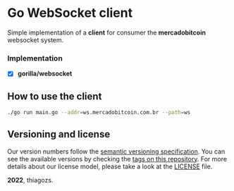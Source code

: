 # Go WebSocket client

Simple implementation of a **client** for consumer the **mercadobitcoin** websocket system.

### Implementation
* [x] **gorilla/websocket** 

## How to use the client

```sh
./go run main.go --addr=ws.mercadobitcoin.com.br --path=ws
```

## Versioning and license

Our version numbers follow the [semantic versioning specification](http://semver.org/). You can see the available versions by checking the [tags on this repository](https://github.com/thiagozilli-mb/go-websocketclient/tags). For more details about our license model, please take a look at the [LICENSE](LICENSE) file.

**2022**, thiagozs.
